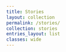 ```yaml
---
title: Stories
layout: collection
permalink: /stories/
collection: stories
entries_layout: list
classes: wide
---
```

